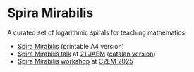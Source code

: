 # Spira Mirabilis

A curated set of logarithmic spirals for teaching mathematics!

* [Spira Mirabilis](/Spira%20Mirabilis/Carlos%20Luna%20Mota%20-%20Spira%20Mirabilis.pdf) (printable A4 version)
* [Spira Mirabilis talk](/Spira%20Mirabilis%20-%20Talk/Carlos%20Luna%20Mota%20-%20Spira%20Mirabilis%20-%202024.pdf) at [21 JAEM](https://21.jaem.es/) ([catalan version](/Spira%20Mirabilis%20-%20Xerrada/Carlos%20Luna%20Mota%20-%20Spira%20Mirabilis%20-%202024.pdf))
* [Spira Mirabilis workshop](/Spira%20Mirabilis%20-%20Taller%20C2EM/) at [C2EM 2025](https://c2em.feemcat.org/)
